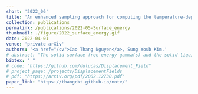 ```yaml
---
short: '2022_06'
title: 'An enhanced sampling approach for computing the temperature-dependent free energy of solid surface and solid-liquid interface'
collection: publications
permalink: /publications/2022-05-Surface_energy
thumbnail: ./figure/2022_surface_energy.gif
date: 2022-04-01
venue: 'private arXiv'
authors: '<a href="/cv">Cao Thang Nguyen</a>, Sung Youb Kim.'
# abstract: "The solid surface free energy gamma(s) and the solid-liquid interface free energy gamma(sl) are fundamental quantities that control many important thermodynamics processes. The experimental data for these quantities are not well documented, therefore computational approaches play important role in the calculation of these interface properties. We present in this report an efficient approach based on an enhanced sampling method to compute both values of gamma(s) and gamma(sl) at expected temperatures. We construct the free energy profile along with a predefined collective variable during either melting transition or the cleavage process, then extract the values of gamma(s) and gamma(sl) from the free energy excess that relates to the formation and existence of the solid surface or solid-liquid interface. We apply the method to compute the temperature dependence of gamma(s) and gamma(sl) for the (100) and (110) surfaces/interfaces of an EAM model of copper. This approach is robust and straightforward to apply for the modern models of atomic interaction as well the complex systems."
bibtex: " "
# code: "https://github.com/dulucas/Displacement_Field"
# project_page: /projects/DisplacementFields
# pdf: "https://arxiv.org/pdf/2002.12730.pdf"
paper_link: "https://thangckt.github.io/note/"
---
```

